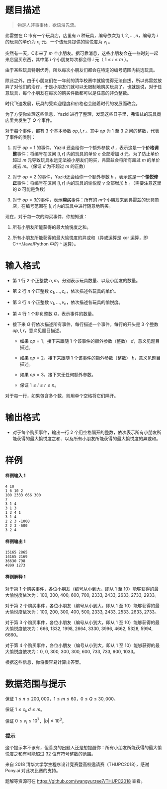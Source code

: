 
# 题目描述

> 物是人非事事休，欲语泪先流。

弗雷兹在 C 市有一个玩具店，店里有 $n$ 种玩具，编号依次为 $1,2,\dots, n$，编号为 $i$ 的玩具的单价为 $c_i$ 元，一个该玩具提供的愉悦度为 $v_i$ 。

突然有一天，C市来了 $m$ 个小朋友。据可靠消息，这些小朋友会在一些时刻一起来店里买东西，其中第 $i$ 个小朋友每次都会带 $i$ 元（ $1\leq i\leq m$ ）。

由于某些玩具特别优秀，所以每次小朋友们都会在特定的编号范围内挑选玩具。

除此之外，由于小朋友们在一年前的清华校赛中就愉悦得无法自拔，所以弗雷兹放弃了对他们的治疗，于是小朋友们就可以无限制地购买玩具了。也就是说，对于任意玩具，每个小朋友在每次的购买件数都可以是任意的非负整数。

时代飞速发展，玩具的受欢迎程度和价格也会随着时代的发展而改变。

为了方便你处理这些信息，Yazid 进行了整理，发现这些日子里，弗雷兹的玩具商店里共发生了 $Q$ 个事件。

对于每个事件，都有 $3$ 个基本参数 $op,l,r$ 。其中 $op$ 为 $1$ 至 $3$ 之间的整数，代表了事件的类别：

1. 对于 $op=1$ 的事件，Yazid 还会给你一个额外参数 $d$ ，表示这是一个**价格调整**事件：将编号在区间 $[l,r]$ 内的玩具的单价 $c$ 全部增加 $d$ 元。为了防止单价超过 $m$ 元导致玩具永远无法被小朋友们购买，弗雷兹会将所有超过 $m$ 的单价减去 $m$。（保证 $d$ 为不超过 $m$ 的正数）

2. 对于 $op=2$ 的事件，Yazid还会给你一个额外参数 $b$ ，表示这是一个**愉悦修正**事件：将编号在区间 $[l,r]$ 内的玩具的愉悦度 $v$ 全部增加 $b$ 。（需要注意这里的 $b$ 可能是负数）

3. 对于 $op=3​$ 的事件，表示**购买**事件：所有的 $m​$ 个小朋友来到弗雷兹的玩具商店，在编号范围在 $[l,r]​$ 内的玩具中进行随意地购买。

现在，对于每一次的购买事件，你想知道：

1. 所有小朋友所能获得的最大愉悦度之和。

2. 所有小朋友所能获得的最大愉悦度的异或和（异或运算是 $\mathrm{xor}$ 运算，即 C++/Java/Python 中的 `^` 运算）。

# 输入格式

* 第 $1$ 行 $2$ 个正整数 $n,m$，分别表示玩具数量、以及小朋友的数量。

* 第 $2$ 行 $n$ 个正整数 $c_1,\dots,c_n$，依次描述各玩具的单价。

* 第 $3$ 行 $n$ 个正整数 $v_1,\dots,v_n$，依次描述各玩具的愉悦度。

* 第 $4$ 行 $1$ 个非负整数 $Q$，表示事件的数量。

* 接下来 $Q$ 行依次描述所有事件，每行描述一个事件。每行的开头是 $3$ 个整数 $op,l,r$，意义见题目描述。

	* 如果 $op=1$，接下来跟随 $1$ 个该事件的额外参数（整数） $d$，意义见题目描述。
	
	* 如果 $op=2$，接下来跟随 $1$ 个该事件的额外参数（整数） $b$，意义见题目描述。
	
	* 如果 $op=3$，接下来无任何额外参数。
	
	* 保证 $1\leq l\leq r\leq n$。

对于每一行，如果包含多个数，则用单个空格将它们隔开。

# 输出格式

* 对于每个购买事件，输出一行 $2$ 个用空格隔开的整数，依次表示所有小朋友所能获得的最大愉悦度之和、以及所有小朋友所能获得的最大愉悦度的异或和。

# 样例

#### 样例输入 1

```plain
4 10
1 6 10 2
100 2333 666 300
7
3 1 4
3 1 3
1 2 4 1
3 1 4
2 2 3 -1000
2 2 3 -600
3 2 4
```

#### 样例输出 1

```plain
15165 2865
14165 2169
36630 798
4899 1273
```

#### 样例解释 1
对于第 $1$ 个购买事件，各位小朋友（编号从小到大，即从 $1$ 至 $10$）能够获得的最大愉悦度依次为：$100,$ $300,$ $400,$ $600,$ $700,$ $2333,$ $2433,$ $2633,$ $2733,$ $2933$。

对于第 $2$ 个购买事件，各位小朋友（编号从小到大，即从 $1$ 至 $10$）能够获得的最大愉悦度依次为：$100,$ $200,$ $300,$ $400,$ $500,$ $2333,$ $2433,$ $2533,$ $2633,$ $2733$。

对于第 $3$ 个购买事件，各位小朋友（编号从小到大，即从 $1$ 至 $10$）能够获得的最大愉悦度依次为：$666,$ $1332,$ $1998,$ $2664,$ $3330,$ $3996,$ $4662,$ $5328,$ $5994,$ $6660$。

对于第 $4$ 个购买事件，各位小朋友（编号从小到大，即从 $1$ 至 $10$）能够获得的最大愉悦度依次为：$0,$ $0,$ $300,$ $300,$ $300,$ $600,$ $733,$ $733,$ $900,$ $1033$。

根据这些信息，你将很容易计算出答案。

# 数据范围与提示

保证 $1\le n\leq 200,000$，$1\le m\leq 60$，$0\le Q\leq 30,000$。

保证 $1\leq c_i,d\leq m$。

保证 $0\leq v_i\leq 10^7$，$\left| b\right|\leq 10^3$。

### 提示

这个提示本不该有，但善良的出题人还是想提醒你：所有小朋友所能获得的最大愉悦度之和有可能超过 $32$ 位有符号整数的范围。

来自 2018 清华大学学生程序设计竞赛暨高校邀请赛（THUPC2018），感谢 Pony.ai 对此次比赛的支持。

题解等资源可在 https://github.com/wangyurzee7/THUPC2018 查看。

